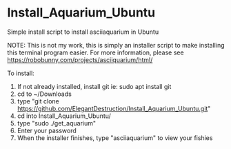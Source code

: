 # Install_Aquarium_Ubuntu
Simple install script to install asciiaquarium in Ubuntu

NOTE: This is not my work, this is simply an installer script to make installing this terminal program easier. 
For more information, please see https://robobunny.com/projects/asciiquarium/html/

To install:
1) If not already installed, install git ie: sudo apt install git
2) cd to ~/Downloads
3) type "git clone https://github.com/ElegantDestruction/Install_Aquarium_Ubuntu.git"
4) cd into Install_Aquarium_Ubuntu/
5) type "sudo ./get_aquarium"
6) Enter your password
7) When the installer finishes, type "asciiaquarium" to view your fishies
